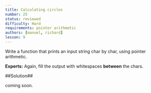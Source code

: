 ```yaml
---
title: Calculating circles
number: 25
status: reviewed
difficulty: Hard
requirements: pointer arithmetic
authors: [manuel, richard]
lesson: 9
---
```


Write a function that prints an input string char by char, using pointer arithmetic.

**Experts:** Again, fill the output with whitespaces **between** the chars.

##Solution##

coming soon.

<!--

-->
